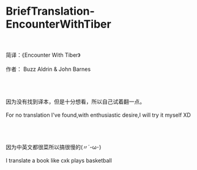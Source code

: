 # BriefTranslation-EncounterWithTiber
<br/><br/>
简译：《Encounter With Tiber》<br/><br/>
作者： Buzz Aldrin &amp; John Barnes<br/><br/><br/><br/>

因为没有找到译本，但是十分想看，所以自己试着翻一点。<br/><br/>
For no translation I've found,with enthusiastic desire,I will try it myself XD<br/><br/><br/><br/>

因为中英文都很菜所以搞很慢的(〃´-ω･) <br/><br/>
I translate a book like cxk plays basketball<br/><br/><br/><br/>
